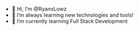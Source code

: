 - 👋 Hi, I’m @RyanxLowz
- 👀 I’m always learning new technologies and tools!
- 🌱 I’m currently learning Full Stack Development
